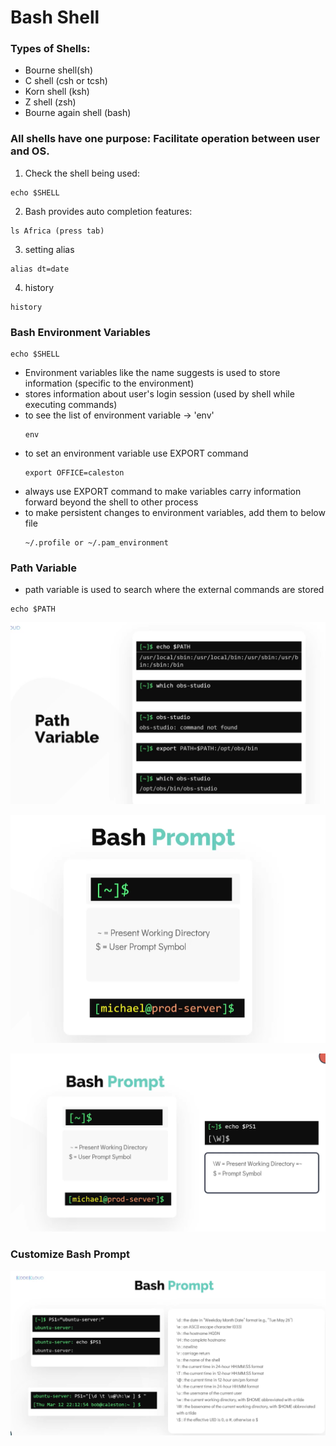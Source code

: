 # Bash Shell

### Types of Shells:
- Bourne shell(sh)
- C shell (csh or tcsh)
- Korn shell (ksh)
- Z shell (zsh)
- Bourne again shell (bash)

### All shells have one purpose: Facilitate operation between user and OS.

1. Check the shell being used:
```
echo $SHELL
```

2. Bash provides auto completion features:
```
ls Africa (press tab)
```

3. setting alias
```
alias dt=date
```

4. history
```
history
```

### Bash Environment Variables

```
echo $SHELL
```

- Environment variables like the name suggests is used to store information (specific to the environment)
- stores information about user's login session (used by shell while executing commands)
- to see the list of environment variable -> 'env'
    ```
    env
    ```
- to set an environment variable use EXPORT command
    ```
    export OFFICE=caleston
    ```
- always use EXPORT command to make variables carry information forward beyond the shell to other process
- to make persistent changes to environment variables, add them to below file
    ```
    ~/.profile or ~/.pam_environment
    ```

### Path Variable
- path variable is used to search where the external commands are stored
```
echo $PATH
```
![alt text](image-5.png)


![alt text](image-6.png)

![alt text](image-7.png)

### Customize Bash Prompt

![alt text](image-8.png)
